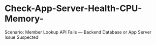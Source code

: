 # Check-App-Server-Health-CPU-Memory-
Scenario: Member Lookup API Fails — Backend Database or App Server Issue Suspected
